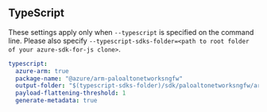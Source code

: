 ## TypeScript

These settings apply only when `--typescript` is specified on the command line.
Please also specify `--typescript-sdks-folder=<path to root folder of your azure-sdk-for-js clone>`.

```yaml $(typescript)
typescript:
  azure-arm: true
  package-name: "@azure/arm-paloaltonetworksngfw"
  output-folder: "$(typescript-sdks-folder)/sdk/paloaltonetworksngfw/arm-paloaltonetworksngfw"
  payload-flattening-threshold: 1
  generate-metadata: true
```
